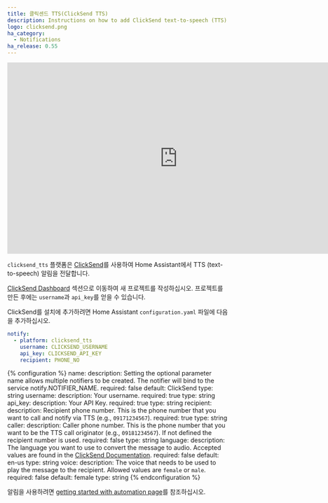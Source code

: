 ```yaml
---
title: 클릭센드 TTS(ClickSend TTS)
description: Instructions on how to add ClickSend text-to-speech (TTS) notifications to Home Assistant.
logo: clicksend.png
ha_category:
  - Notifications
ha_release: 0.55
---
```


<div class='videoWrapper'>
<iframe width="776" height="437" src="https://www.youtube.com/embed/puuK07yPbsw" frameborder="0" allow="accelerometer; autoplay; encrypted-media; gyroscope; picture-in-picture" allowfullscreen></iframe>
</div>

`clicksend_tts` 플랫폼은 [ClickSend](https://clicksend.com)를 사용하여 Home Assistant에서 TTS (text-to-speech) 알림을 전달합니다.

[ClickSend Dashboard](https://dashboard.clicksend.com) 섹션으로 이동하여 새 프로젝트를 작성하십시오. 프로젝트를 만든 후에는 `username`과 `api_key`를 얻을 수 있습니다.

ClickSend를 설치에 추가하려면 Home Assistant `configuration.yaml` 파일에 다음을 추가하십시오.

```yaml
notify:
  - platform: clicksend_tts
    username: CLICKSEND_USERNAME
    api_key: CLICKSEND_API_KEY
    recipient: PHONE_NO
```

{% configuration %}
name:
  description: Setting the optional parameter name allows multiple notifiers to be created. The notifier will bind to the service notify.NOTIFIER_NAME.
  required: false
  default: ClickSend
  type: string
username:
  description: Your username.
  required: true
  type: string
api_key:
  description: Your API Key.
  required: true
  type: string
recipient:
  description: Recipient phone number. This is the phone number that you want to call and notify via TTS (e.g., `09171234567`).
  required: true
  type: string
caller:
  description: Caller phone number. This is the phone number that you want to be the TTS call originator (e.g., `09181234567`). If not defined the recipient number is used.
  required: false
  type: string
language:
  description: The language you want to use to convert the message to audio. Accepted values are found in the [ClickSend Documentation](http://docs.clicksend.apiary.io/#reference/voice/voice-languages).
  required: false
  default: en-us
  type: string
voice:
  description: The voice that needs to be used to play the message to the recipient. Allowed values are `female` or `male`.
  required: false
  default: female
  type: string
{% endconfiguration %}

알림을 사용하려면 [getting started with automation page](/getting-started/automation/)를 참조하십시오.
